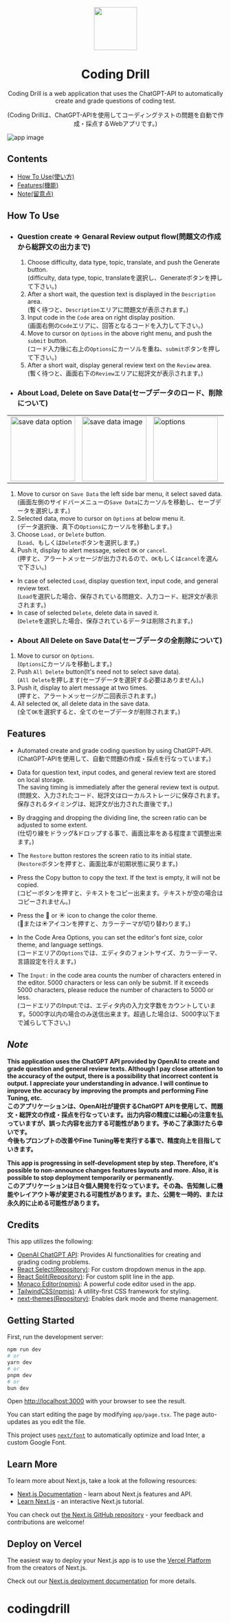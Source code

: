 <div align="center">
  <Img src="public/images/appIcon.svg" width=100 height=100 />
  <h1>Coding Drill</h1>
</div>

<div align="center">
  <p>Coding Drill is a web application that uses the ChatGPT-API to automatically create and grade questions of coding test.</p>
  <p>(Coding Drillは、ChatGPT-APIを使用してコーディングテストの問題を自動で作成・採点するWebアプリです。)</p>
</div>

<img src="public/images/appImage.png" alt="app image" align="center">

## Contents

- [How To Use](#how-to-use)[(使い方)](#how-to-use)
- [Features](#features)[(機能)](#features)
- [Note](#note)[(留意点)](#note)

## How To Use

- ### Question create => Genaral Review output flow(問題文の作成から総評文の出力まで)

  1. Choose difficulty, data type, topic, translate, and push the Generate button.  
     (difficulty, data type, topic, translateを選択し、Generateボタンを押して下さい。)
  2. After a short wait, the question text is displayed in the `Description` area.  
     (暫く待つと、`Description`エリアに問題文が表示されます。)
  3. Input code in the `Code` area on right display position.  
     (画面右側の`Code`エリアに、回答となるコードを入力して下さい。)
  4. Move to cursor on `Options` in the above right menu, and push the `submit` button.  
     (コード入力後に右上の`Options`にカーソルを重ね、`submit`ボタンを押して下さい。)
  5. After a short wait, display general review text on the `Review` area.  
     (暫く待つと、画面右下の`Review`エリアに総評文が表示されます。)

- ### About Load, Delete on Save Data(セーブデータのロード、削除について)

<table align="center">
  <tr>
    <td>
      <img src="public/images/saveDataOption.png" alt="save data option" width="150" />
    </td>
    <td>
      <img src="public/images/savedata.png" alt="save data image" width=150 />
    </td>
    <td>
      <img src="public/images/options.png" alt="options" width="150" />
    </td>
    <td>
      <img src="public/images/loadButton_etc.png" alt="load button" width="150" />
    </td>
  </tr>
</table>

1. Move to cursor on `Save Data` the left side bar menu, it select saved data.  
   (画面左側のサイドバーメニューの`Save Data`にカーソルを移動し、セーブデータを選択します。)
2. Selected data, move to cursor on `Options` at below menu it.  
   (データ選択後、真下の`Options`にカーソルを移動します。)
3. Choose `Load,` or `Delete` button.  
   (`Load`、もしくは`Delete`ボタンを選択します。)
4. Push it, display to alert message, select `OK` or `cancel`.  
   (押すと、アラートメッセージが出力されるので、`OK`もしくは`cancel`を選んで下さい。)

- In case of selected `Load`, display question text, input code, and general review text.  
  (`Load`を選択した場合、保存されている問題文、入力コード、総評文が表示されます。)
- In case of selected `Delete`, delete data in saved it.  
  (`Delete`を選択した場合、保存されているデータは削除されます。)
- ### About All Delete on Save Data(セーブデータの全削除について)

1. Move to cursor on `Options`.  
   (`Options`にカーソルを移動します。)
2. Push `All Delete` button(It's need not to select save data).  
   (`All Delete`を押します(セーブデータを選択する必要はありません)。)
3. Push it, display to alert message at two times.  
   (押すと、アラートメッセージが二回表示されます。)
4. All selected `OK`, all delete data in the save data.  
   (全て`OK`を選択すると、全てのセーブデータが削除されます。)

## Features

- Automated create and grade coding question by using ChatGPT-API.  
  (ChatGPT-APIを使用して、自動で問題の作成・採点を行なっています。)

- Data for question text, input codes, and general review text are stored on local storage.  
  The saving timing is immediately after the general review text is output.  
  (問題文、入力されたコード、総評文はローカルストレージに保存されます。  
  保存されるタイミングは、総評文が出力された直後です。)

- By dragging and dropping the dividing line, the screen ratio can be adjusted to some extent.  
  (仕切り線をドラッグ&ドロップする事で、画面比率をある程度まで調整出来ます。)

- The `Restore` button restores the screen ratio to its initial state.  
  (`Restore`ボタンを押すと、画面比率が初期状態に戻ります。)

- Press the Copy button to copy the text. If the text is empty, it will not be copied.  
  (コピーボタンを押すと、テキストをコピー出来ます。テキストが空の場合はコピーされません。)

- Press the 🌙 or ☀️ icon to change the color theme.  
  (🌙または☀️アイコンを押すと、カラーテーマが切り替わります。)

- In the Code Area Options, you can set the editor's font size, color theme, and language settings.  
  (コードエリアの`Options`では、エディタのフォントサイズ、カラーテーマ、言語設定を行えます。)

- The `Input:` in the code area counts the number of characters entered in the editor. 5000 characters or less can only be submit. If it exceeds 5000 characters, please reduce the number of characters to 5000 or less.  
  (コードエリアのInput:では、エディタ内の入力文字数をカウントしています。5000字以内の場合のみ送信出来ます。超過した場合は、5000字以下まで減らして下さい。)

## _Note_

**This application uses the ChatGPT API provided by OpenAI to create and grade question and general review texts. Although I pay close attention to the accuracy of the output, there is a possibility that incorrect content is output. I appreciate your understanding in advance.
I will continue to improve the accuracy by improving the prompts and performing Fine Tuning, etc.**  
**このアプリケーションは、OpenAI社が提供するChatGPT APIを使用して、問題文・総評文の作成・採点を行なっています。出力内容の精度には細心の注意を払っていますが、誤った内容を出力する可能性があります。予めこ了承頂けたら幸いです。**  
**今後もプロンプトの改善やFine Tuning等を実行する事で、精度向上を目指していきます。**

**This app is progressing in self-development step by step. Therefore, it's possible to non-announce changes features layouts and more. Also, it is possible to stop deployment temporarily or permanently.**  
**このアプリケーションは日々個人開発を行なっています。その為、告知無しに機能やレイアウト等が変更される可能性があります。また、公開を一時的、または永久的に止める可能性があります。**

## Credits

This app utilizes the following:

- [OpenAI ChatGPT API](https://openai.com/): Provides AI functionalities for creating and grading coding problems.
- [React Select](https://react-select.com/home)[(Repository)](https://github.com/JedWatson/react-select): For custom dropdown menus in the app.
- [React Split](https://split.js.org/)[(Repository)](https://github.com/nathancahill/split/tree/master/packages/react-split): For custom split line in the app.
- [Monaco Editor](https://microsoft.github.io/monaco-editor)[(npmjs)](https://www.npmjs.com/package/monaco-editor): A powerful code editor used in the app.
- [TailwindCSS](https://tailwindcss.com/)[(npmjs)](https://www.npmjs.com/package/tailwindcss): A utility-first CSS framework for styling.
- [next-themes](https://www.npmjs.com/package/next-themes)[(Repository)](https://github.com/pacocoursey/next-themes#readme): Enables dark mode and theme management.

## Getting Started

First, run the development server:

```bash
npm run dev
# or
yarn dev
# or
pnpm dev
# or
bun dev
```

Open [http://localhost:3000](http://localhost:3000) with your browser to see the result.

You can start editing the page by modifying `app/page.tsx`. The page auto-updates as you edit the file.

This project uses [`next/font`](https://nextjs.org/docs/basic-features/font-optimization) to automatically optimize and load Inter, a custom Google Font.

## Learn More

To learn more about Next.js, take a look at the following resources:

- [Next.js Documentation](https://nextjs.org/docs) - learn about Next.js features and API.
- [Learn Next.js](https://nextjs.org/learn) - an interactive Next.js tutorial.

You can check out [the Next.js GitHub repository](https://github.com/vercel/next.js/) - your feedback and contributions are welcome!

## Deploy on Vercel

The easiest way to deploy your Next.js app is to use the [Vercel Platform](https://vercel.com/new?utm_medium=default-template&filter=next.js&utm_source=create-next-app&utm_campaign=create-next-app-readme) from the creators of Next.js.

Check out our [Next.js deployment documentation](https://nextjs.org/docs/deployment) for more details.

# codingdrill
